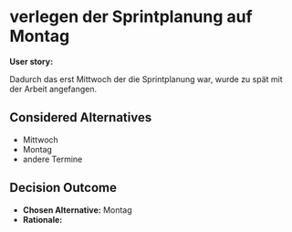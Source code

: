# verlegen der Sprintplanung auf Montag

**User story:**

Dadurch das erst Mittwoch der die Sprintplanung war, wurde zu spät mit der Arbeit angefangen.

## Considered Alternatives

* Mittwoch
* Montag
* andere Termine

## Decision Outcome

* **Chosen Alternative:** Montag
* **Rationale:** 